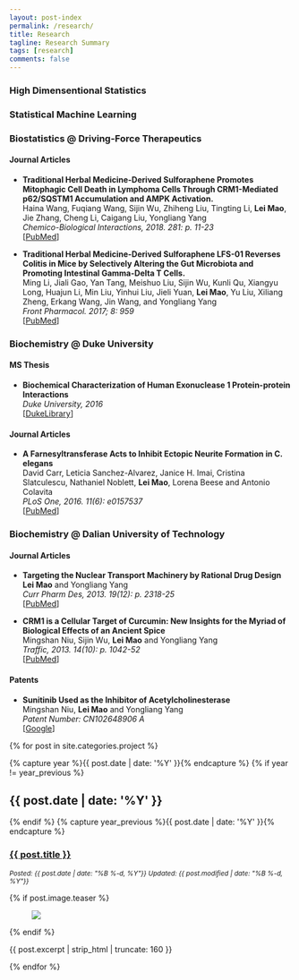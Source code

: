 ```yaml
---
layout: post-index
permalink: /research/
title: Research
tagline: Research Summary
tags: [research]
comments: false
---
```


### High Dimensentional Statistics

#### 

### Statistical Machine Learning

### Biostatistics @ Driving-Force Therapeutics

#### Journal Articles

* **Traditional Herbal Medicine-Derived Sulforaphene Promotes Mitophagic Cell Death in Lymphoma Cells Through CRM1-Mediated p62/SQSTM1 Accumulation and AMPK Activation.** <br />
  Haina Wang, Fuqiang Wang, Sijin Wu, Zhiheng Liu, Tingting Li, **Lei Mao**, Jie Zhang, Cheng Li, Caigang Liu, Yongliang Yang <br />
  *Chemico-Biological Interactions, 2018. 281: p. 11-23*<br />
  [[PubMed](https://www.ncbi.nlm.nih.gov/pubmed/29247643)]<br />

* **Traditional Herbal Medicine-Derived Sulforaphene LFS-01 Reverses Colitis in Mice by Selectively Altering the Gut Microbiota and Promoting Intestinal Gamma-Delta T Cells.** <br />
  Ming Li, Jiali Gao, Yan Tang, Meishuo Liu, Sijin Wu, Kunli Qu, Xiangyu Long, Huajun Li, Min Liu, Yinhui Liu, Jieli Yuan, **Lei Mao**, Yu Liu, Xiliang Zheng, Erkang Wang, Jin Wang, and Yongliang Yang <br />
  *Front Pharmacol. 2017; 8: 959*<br />
  [[PubMed](https://www.ncbi.nlm.nih.gov/pubmed/29375374)]<br />

### Biochemistry @ Duke University

#### MS Thesis

* **Biochemical Characterization of Human Exonuclease 1 Protein-protein Interactions** <br />
  *Duke University, 2016* <br />
  [[DukeLibrary](https://dukespace.lib.duke.edu/dspace/handle/10161/12914)] <br />

#### Journal Articles

* **A Farnesyltransferase Acts to Inhibit Ectopic Neurite Formation in C. elegans** <br />
  David Carr, Leticia Sanchez-Alvarez, Janice H. Imai, Cristina Slatculescu, Nathaniel Noblett, **Lei Mao**, Lorena Beese and Antonio Colavita <br />
  *PLoS One, 2016. 11(6): e0157537* <br />
  [[PubMed](https://www.ncbi.nlm.nih.gov/pubmed/27300162)] <br />

### Biochemistry @ Dalian University of Technology

#### Journal Articles

* **Targeting the Nuclear Transport Machinery by Rational Drug Design** <br />
  **Lei Mao** and Yongliang Yang <br />
  *Curr Pharm Des, 2013. 19(12): p. 2318-25* <br />
  [[PubMed](https://www.ncbi.nlm.nih.gov/pubmed/23082981)] <br />

* **CRM1 is a Cellular Target of Curcumin: New Insights for the Myriad of Biological Effects of an Ancient Spice** <br />
  Mingshan Niu, Sijin Wu, **Lei Mao** and Yongliang Yang <br />
  *Traffic, 2013. 14(10): p. 1042-52* <br />
  [[PubMed](https://www.ncbi.nlm.nih.gov/pubmed/23829533)] <br />

#### Patents

* **Sunitinib Used as the Inhibitor of Acetylcholinesterase** <br />
  Mingshan Niu, **Lei Mao** and Yongliang Yang <br />
  *Patent Number: CN102648906 A* <br />
  [[Google](https://encrypted.google.com/patents/CN102648906A?cl=ru)] <br />


{% for post in site.categories.project %}

  {% capture year %}{{ post.date | date: '%Y' }}{% endcapture %}
  {% if year != year_previous %}
  <h2>{{ post.date | date: '%Y' }}</h2>
  {% endif %}
  {% capture year_previous %}{{ post.date | date: '%Y' }}{% endcapture %}

  <h3><a href="{{ site.url }}{{ post.url }}" title="{{ post.title }}">{{ post.title }}</a></h3>
  <p><i><small>Posted: {{ post.date | date: "%B %-d, %Y"}} Updated: {{ post.modified | date: "%B %-d, %Y"}}</small></i></p>
  {% if post.image.teaser %}
  <figure>
    <a href="{{ site.url }}{{ post.url }}"><img src="{{ site.url }}{{ post.image.teaser }}"></a>
  </figure>
  {% endif %}
  <p>{{ post.excerpt | strip_html | truncate: 160 }}</p>

{% endfor %}

